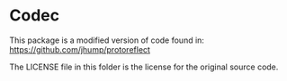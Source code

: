 # Codec

This package is a modified version of code found in: https://github.com/jhump/protoreflect

The LICENSE file in this folder is the license for the original source code.
